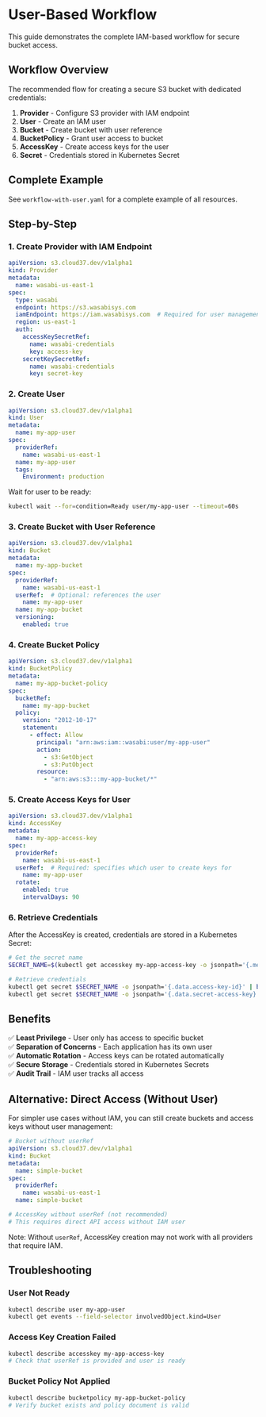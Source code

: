 # User-Based Workflow

This guide demonstrates the complete IAM-based workflow for secure bucket access.

## Workflow Overview

The recommended flow for creating a secure S3 bucket with dedicated credentials:

1. **Provider** - Configure S3 provider with IAM endpoint
2. **User** - Create an IAM user
3. **Bucket** - Create bucket with user reference
4. **BucketPolicy** - Grant user access to bucket
5. **AccessKey** - Create access keys for the user
6. **Secret** - Credentials stored in Kubernetes Secret

## Complete Example

See `workflow-with-user.yaml` for a complete example of all resources.

## Step-by-Step

### 1. Create Provider with IAM Endpoint

```yaml
apiVersion: s3.cloud37.dev/v1alpha1
kind: Provider
metadata:
  name: wasabi-us-east-1
spec:
  type: wasabi
  endpoint: https://s3.wasabisys.com
  iamEndpoint: https://iam.wasabisys.com  # Required for user management
  region: us-east-1
  auth:
    accessKeySecretRef:
      name: wasabi-credentials
      key: access-key
    secretKeySecretRef:
      name: wasabi-credentials
      key: secret-key
```

### 2. Create User

```yaml
apiVersion: s3.cloud37.dev/v1alpha1
kind: User
metadata:
  name: my-app-user
spec:
  providerRef:
    name: wasabi-us-east-1
  name: my-app-user
  tags:
    Environment: production
```

Wait for user to be ready:
```bash
kubectl wait --for=condition=Ready user/my-app-user --timeout=60s
```

### 3. Create Bucket with User Reference

```yaml
apiVersion: s3.cloud37.dev/v1alpha1
kind: Bucket
metadata:
  name: my-app-bucket
spec:
  providerRef:
    name: wasabi-us-east-1
  userRef:  # Optional: references the user
    name: my-app-user
  name: my-app-bucket
  versioning:
    enabled: true
```

### 4. Create Bucket Policy

```yaml
apiVersion: s3.cloud37.dev/v1alpha1
kind: BucketPolicy
metadata:
  name: my-app-bucket-policy
spec:
  bucketRef:
    name: my-app-bucket
  policy:
    version: "2012-10-17"
    statement:
      - effect: Allow
        principal: "arn:aws:iam::wasabi:user/my-app-user"
        action:
          - s3:GetObject
          - s3:PutObject
        resource:
          - "arn:aws:s3:::my-app-bucket/*"
```

### 5. Create Access Keys for User

```yaml
apiVersion: s3.cloud37.dev/v1alpha1
kind: AccessKey
metadata:
  name: my-app-access-key
spec:
  providerRef:
    name: wasabi-us-east-1
  userRef:  # Required: specifies which user to create keys for
    name: my-app-user
  rotate:
    enabled: true
    intervalDays: 90
```

### 6. Retrieve Credentials

After the AccessKey is created, credentials are stored in a Kubernetes Secret:

```bash
# Get the secret name
SECRET_NAME=$(kubectl get accesskey my-app-access-key -o jsonpath='{.metadata.name}')-credentials

# Retrieve credentials
kubectl get secret $SECRET_NAME -o jsonpath='{.data.access-key-id}' | base64 -d
kubectl get secret $SECRET_NAME -o jsonpath='{.data.secret-access-key}' | base64 -d
```

## Benefits

✅ **Least Privilege** - User only has access to specific bucket  
✅ **Separation of Concerns** - Each application has its own user  
✅ **Automatic Rotation** - Access keys can be rotated automatically  
✅ **Secure Storage** - Credentials stored in Kubernetes Secrets  
✅ **Audit Trail** - IAM user tracks all access  

## Alternative: Direct Access (Without User)

For simpler use cases without IAM, you can still create buckets and access keys without user management:

```yaml
# Bucket without userRef
apiVersion: s3.cloud37.dev/v1alpha1
kind: Bucket
metadata:
  name: simple-bucket
spec:
  providerRef:
    name: wasabi-us-east-1
  name: simple-bucket

# AccessKey without userRef (not recommended)
# This requires direct API access without IAM user
```

Note: Without `userRef`, AccessKey creation may not work with all providers that require IAM.

## Troubleshooting

### User Not Ready

```bash
kubectl describe user my-app-user
kubectl get events --field-selector involvedObject.kind=User
```

### Access Key Creation Failed

```bash
kubectl describe accesskey my-app-access-key
# Check that userRef is provided and user is ready
```

### Bucket Policy Not Applied

```bash
kubectl describe bucketpolicy my-app-bucket-policy
# Verify bucket exists and policy document is valid
```


